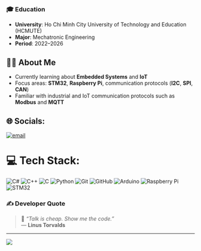
### 🎓 Education

- **University**: Ho Chi Minh City University of Technology and Education (HCMUTE)  
- **Major**: Mechatronic Engineering  
- **Period**: 2022–2026

## 🙋‍♂️ About Me

- Currently learning about **Embedded Systems** and **IoT**  
- Focus areas: **STM32**, **Raspberry Pi**, communication protocols (**I2C**, **SPI**, **CAN**)  
- Familiar with industrial and IoT communication protocols such as **Modbus** and **MQTT**

## 🌐 Socials:
[![email](https://img.shields.io/badge/Email-D14836?logo=gmail&logoColor=white)](mailto:binhchinguyen2809@gmail.com) 

# 💻 Tech Stack:
![C#](https://img.shields.io/badge/c%23-%23239120.svg?style=for-the-badge&logo=csharp&logoColor=white) 
![C++](https://img.shields.io/badge/c++-%2300599C.svg?style=for-the-badge&logo=c%2B%2B&logoColor=white) 
![C](https://img.shields.io/badge/c-%2300599C.svg?style=for-the-badge&logo=c&logoColor=white) 
![Python](https://img.shields.io/badge/python-3670A0?style=for-the-badge&logo=python&logoColor=ffdd54) 
![Git](https://img.shields.io/badge/git-%23F05033.svg?style=for-the-badge&logo=git&logoColor=white) 
![GitHub](https://img.shields.io/badge/github-%23121011.svg?style=for-the-badge&logo=github&logoColor=white) 
![Arduino](https://img.shields.io/badge/-Arduino-00979D?style=for-the-badge&logo=Arduino&logoColor=white) 
![Raspberry Pi](https://img.shields.io/badge/-Raspberry_Pi-C51A4A?style=for-the-badge&logo=Raspberry-Pi) 
![STM32](https://img.shields.io/badge/STM32-03234B?style=for-the-badge&logo=stmicroelectronics&logoColor=white)

### ✍️ Developer Quote

> 🧠 *“Talk is cheap. Show me the code.”*  
> — **Linus Torvalds**
---
[![](https://visitcount.itsvg.in/api?id=BinhCiii2809&icon=0&color=0)](https://visitcount.itsvg.in)

<!-- Proudly created with GPRM ( https://gprm.itsvg.in ) -->

